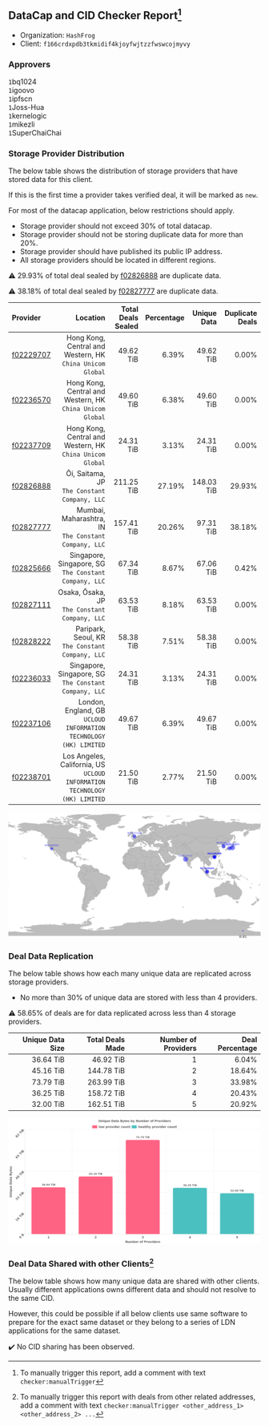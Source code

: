 ## DataCap and CID Checker Report[^1]
 - Organization: `HashFrog`
 - Client: `f166crdxpdb3tkmidif4kjoyfwjtzzfwswcojmyvy`
### Approvers
`1`bq1024<br/>`1`igoovo<br/>`1`ipfscn<br/>`1`Joss-Hua<br/>`1`kernelogic<br/>`1`mikezli<br/>`1`SuperChaiChai


### Storage Provider Distribution
The below table shows the distribution of storage providers that have stored data for this client.

If this is the first time a provider takes verified deal, it will be marked as `new`.

For most of the datacap application, below restrictions should apply.
 - Storage provider should not exceed 30% of total datacap.
 - Storage provider should not be storing duplicate data for more than 20%.
 - Storage provider should have published its public IP address.
 - All storage providers should be located in different regions.

⚠️ 29.93% of total deal sealed by [f02826888](https://filfox.info/en/address/f02826888) are duplicate data.

⚠️ 38.18% of total deal sealed by [f02827777](https://filfox.info/en/address/f02827777) are duplicate data.

| Provider                                              |                                                                     Location | Total Deals Sealed | Percentage | Unique Data | Duplicate Deals |
| :---------------------------------------------------- | ---------------------------------------------------------------------------: | -----------------: | ---------: | ----------: | --------------: |
| [f02229707](https://filfox.info/en/address/f02229707) |                 Hong Kong, Central and Western, HK<br/>`China Unicom Global` |          49.62 TiB |      6.39% |   49.62 TiB |           0.00% |
| [f02236570](https://filfox.info/en/address/f02236570) |                 Hong Kong, Central and Western, HK<br/>`China Unicom Global` |          49.60 TiB |      6.38% |   49.60 TiB |           0.00% |
| [f02237709](https://filfox.info/en/address/f02237709) |                 Hong Kong, Central and Western, HK<br/>`China Unicom Global` |          24.31 TiB |      3.13% |   24.31 TiB |           0.00% |
| [f02826888](https://filfox.info/en/address/f02826888) |                              Ōi, Saitama, JP<br/>`The Constant Company, LLC` |         211.25 TiB |     27.19% |  148.03 TiB |          29.93% |
| [f02827777](https://filfox.info/en/address/f02827777) |                      Mumbai, Maharashtra, IN<br/>`The Constant Company, LLC` |         157.41 TiB |     20.26% |   97.31 TiB |          38.18% |
| [f02825666](https://filfox.info/en/address/f02825666) |                     Singapore, Singapore, SG<br/>`The Constant Company, LLC` |          67.34 TiB |      8.67% |   67.06 TiB |           0.42% |
| [f02827111](https://filfox.info/en/address/f02827111) |                             Osaka, Ōsaka, JP<br/>`The Constant Company, LLC` |          63.53 TiB |      8.18% |   63.53 TiB |           0.00% |
| [f02828222](https://filfox.info/en/address/f02828222) |                          Paripark, Seoul, KR<br/>`The Constant Company, LLC` |          58.38 TiB |      7.51% |   58.38 TiB |           0.00% |
| [f02236033](https://filfox.info/en/address/f02236033) |                     Singapore, Singapore, SG<br/>`The Constant Company, LLC` |          24.31 TiB |      3.13% |   24.31 TiB |           0.00% |
| [f02237106](https://filfox.info/en/address/f02237106) |         London, England, GB<br/>`UCLOUD INFORMATION TECHNOLOGY (HK) LIMITED` |          49.67 TiB |      6.39% |   49.67 TiB |           0.00% |
| [f02238701](https://filfox.info/en/address/f02238701) | Los Angeles, California, US<br/>`UCLOUD INFORMATION TECHNOLOGY (HK) LIMITED` |          21.50 TiB |      2.77% |   21.50 TiB |           0.00% |

<img src="https://raw.githubusercontent.com/data-preservation-programs/filplus-checker-assets/main/filecoin-project/filecoin-plus-large-datasets/issues/1995/1704681946194.png"/>

### Deal Data Replication
The below table shows how each many unique data are replicated across storage providers.

- No more than 30% of unique data are stored with less than 4 providers.

⚠️ 58.65% of deals are for data replicated across less than 4 storage providers.

| Unique Data Size | Total Deals Made | Number of Providers | Deal Percentage |
| ---------------: | ---------------: | ------------------: | --------------: |
|        36.64 TiB |        46.92 TiB |                   1 |           6.04% |
|        45.16 TiB |       144.78 TiB |                   2 |          18.64% |
|        73.79 TiB |       263.99 TiB |                   3 |          33.98% |
|        36.25 TiB |       158.72 TiB |                   4 |          20.43% |
|        32.00 TiB |       162.51 TiB |                   5 |          20.92% |

<img src="https://raw.githubusercontent.com/data-preservation-programs/filplus-checker-assets/main/filecoin-project/filecoin-plus-large-datasets/issues/1995/1704681946802.png"/>

### Deal Data Shared with other Clients[^3]
The below table shows how many unique data are shared with other clients.
Usually different applications owns different data and should not resolve to the same CID.

However, this could be possible if all below clients use same software to prepare for the exact same dataset or they belong to a series of LDN applications for the same dataset.

✔️ No CID sharing has been observed.

[^1]: To manually trigger this report, add a comment with text `checker:manualTrigger`

[^2]: Deals from those addresses are combined into this report as they are specified with `checker:manualTrigger`

[^3]: To manually trigger this report with deals from other related addresses, add a comment with text `checker:manualTrigger <other_address_1> <other_address_2> ...`
